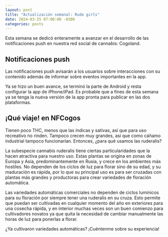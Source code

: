 ```yaml
---
layout: post
title: "Actualización semanal: Rude girls"
date: 2024-03-25 07:00:00 -0300
categories: posts
---
```


Esta semana se dedicó enteramente a avanzar en el desarrollo de las notificaciones push en nuestra red social de cannabis: Cogoland.

## Notificaciones push

Las notificaciones push avisarán a los usuarios sobre interacciones con su contenido además de informar sobre eventos importantes en la app.

Ya se hizo un buen avance, se terminó la parte de Android y resta configurar la app de iPhone/iPad. Es probable que a fines de esta semana ya se tenga la nueva versión de la app pronta para publicar en las dos plataformas.

## ¡Qué viaje! en NFCogos

Tienen poco THC, menos que las índicas y sativas, así que para uso recreativo no rinden. Tampoco crecen muy grandes, así que como cáñamo industrial tampoco funcionarían. Entonces, ¿para qué usamos las ruderalis?

La subespecie cannabis ruderalis tiene ciertas particularidades que la hacen atractiva para nuestro uso. Estas plantas se origina en zonas de Europa y Asia, predominantemente en Rusia, y crece en los ambientes más hostiles. No dependen de los ciclos de luz para florar sino de su edad, y su maduración es rápida, por lo que su principal uso es para ser cruzadas con plantas más grandes y productoras para crear variedades de floración automática.

Las variedades automáticas comerciales no dependen de ciclos lumínicos para su floración por siempre tener una ruderalis en su cruza. Esto permite que puedan ser cultivadas en cualquier momento del año en exteriores para una cosecha rápida, y en interior muchas veces son un buen comienzo para cultivadores novatos ya que quita la necesidad de cambiar manualmente las horas de luz para ponerlas a florar.

¿Ya cultivaron variedades automáticas? ¡Cuéntenme sobre su experiencia!
